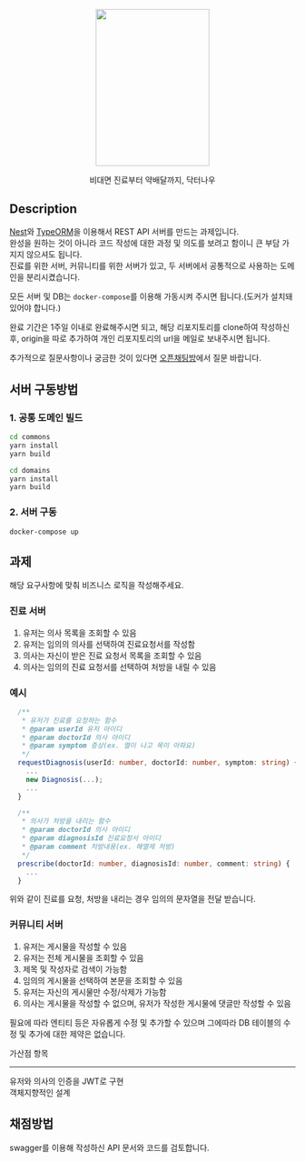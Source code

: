 <p align="center">
<img width=200 height=275.5 src="https://user-images.githubusercontent.com/75964677/106723332-56837180-664a-11eb-94a0-7fcce1d46e9a.png">
</p>
<p align="center">비대면 진료부터 약배달까지, 닥터나우</p>

## Description

[Nest](https://docs.nestjs.com/)와 [TypeORM](https://typeorm.io/#/)을 이용해서 REST API 서버를 만드는 과제입니다.  
완성을 원하는 것이 아니라 코드 작성에 대한 과정 및 의도를 보려고 함이니 큰 부담 가지지 않으셔도 됩니다.  
진료를 위한 서버, 커뮤니티를 위한 서버가 있고, 두 서버에서 공통적으로 사용하는 도메인을 분리시켰습니다.

모든 서버 및 DB는 `docker-compose`를 이용해 가동시켜 주시면 됩니다.(도커가 설치돼있어야 합니다.)

완료 기간은 1주일 이내로 완료해주시면 되고, 해당 리포지토리를 clone하여 작성하신 후, origin을 따로 추가하여 개인 리포지토리의 url을 메일로 보내주시면 됩니다.

추가적으로 질문사항이나 궁금한 것이 있다면 [오픈채팅방](https://open.kakao.com/o/s1DHacVc)에서 질문 바랍니다.

## 서버 구동방법

### 1. 공통 도메인 빌드

```bash
cd commons
yarn install
yarn build
```

```bash
cd domains
yarn install
yarn build
```
### 2. 서버 구동

```shell
docker-compose up
```

## 과제

해당 요구사항에 맞춰 비즈니스 로직을 작성해주세요.

### 진료 서버

1. 유저는 의사 목록을 조회할 수 있음
1. 유저는 임의의 의사를 선택하여 진료요청서를 작성함
1. 의사는 자신이 받은 진료 요청서 목록을 조회할 수 있음
1. 의사는 임의의 진료 요청서를 선택하여 처방을 내릴 수 있음

### 예시

```ts
  /**
   * 유저가 진료를 요청하는 함수
   * @param userId 유저 아이디
   * @param doctorId 의사 아이디
   * @param symptom 증상(ex. 열이 나고 목이 아파요)
   */
  requestDiagnosis(userId: number, doctorId: number, symptom: string) {
    ...
    new Diagnosis(...);
    ...
  }

  /**
   * 의사가 처방을 내리는 함수
   * @param doctorId 의사 아이디
   * @param diagnosisId 진료요청서 아이디
   * @param comment 처방내용(ex. 해열제 처방)
   */
  prescribe(doctorId: number, diagnosisId: number, comment: string) {
    ...
  }
```

위와 같이 진료를 요청, 처방을 내리는 경우 임의의 문자열을 전달 받습니다.  

### 커뮤니티 서버

1. 유저는 게시물을 작성할 수 있음
1. 유저는 전체 게시물을 조회할 수 있음
1. 제목 및 작성자로 검색이 가능함
1. 임의의 게시물을 선택하여 본문을 조회할 수 있음
1. 유저는 자신의 게시물만 수정/삭제가 가능함
1. 의사는 게시물을 작성할 수 없으며, 유저가 작성한 게시물에 댓글만 작성할 수 있음

필요에 따라 엔티티 등은 자유롭게 수정 및 추가할 수 있으며 그에따라 DB 테이블의 수정 및 추가에 대한 제약은 없습니다.

가산점 항목

---

유저와 의사의 인증을 JWT로 구현  
객체지향적인 설계

## 채점방법

swagger를 이용해 작성하신 API 문서와 코드를 검토합니다.
